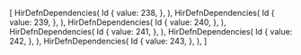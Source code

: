 [
    HirDefnDependencies(
        Id {
            value: 238,
        },
    ),
    HirDefnDependencies(
        Id {
            value: 239,
        },
    ),
    HirDefnDependencies(
        Id {
            value: 240,
        },
    ),
    HirDefnDependencies(
        Id {
            value: 241,
        },
    ),
    HirDefnDependencies(
        Id {
            value: 242,
        },
    ),
    HirDefnDependencies(
        Id {
            value: 243,
        },
    ),
]